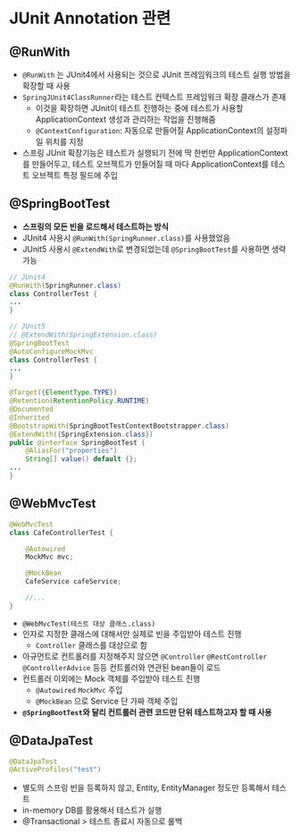 # JUnit Annotation 관련

## @RunWith

- `@RunWith` 는 JUnit4에서 사용되는 것으로 JUnit 프레임워크의 테스트 실행 방법을 확장할 때 사용
- `SpringJUnit4ClassRunner`라는 테스트 컨텍스트 프레임워크 확장 클래스가 존재
  - 이것을 확장하면 JUnit이 테스트 진행하는 중에 테스트가 사용할 ApplicationContext 생성과 관리하는 작업을 진행해줌
  - `@ContextConfiguration`: 자동으로 만들어질 ApplicationContext의 설정파일 위치를 지정
- 스프링 JUnit 확장기능은 테스트가 실행되기 전에 딱 한번만 ApplicationContext를 만들어두고, 테스트 오브젝트가 만들어질 때 마다 ApplicationContext를 테스트 오브젝트 특정 필드에 주입

## @SpringBootTest

- **스프링의 모든 빈을 로드해서 테스트하는 방식**
- JUnit4 사용시 `@RunWith(SpringRunner.class)`를 사용했었음
- JUnit5 사용시 `@ExtendWith`로 변경되었는데 `@SpringBootTest`를 사용하면 생략 가능

```java
// JUnit4
@RunWith(SpringRunner.class)
class ControllerTest {
...
}

// JUnit5
// @ExtendWith(SpringExtension.class)
@SpringBootTest
@AutoConfigureMockMvc
class ControllerTest {
...
}
```

```java
@Target({ElementType.TYPE})
@Retention(RetentionPolicy.RUNTIME)
@Documented
@Inherited
@BootstrapWith(SpringBootTestContextBootstrapper.class)
@ExtendWith({SpringExtension.class})
public @interface SpringBootTest {
    @AliasFor("properties")
    String[] value() default {};
...
}
```

## @WebMvcTest
```java
@WebMvcTest
class CafeControllerTest {

    @Autowired
    MockMvc mvc;

    @MockBean
    CafeService cafeService;

    //...
}
```

- `@WebMvcTest(테스트 대상 클래스.class)`
- 인자로 지정한 클래스에 대해서만 실제로 빈을 주입받아 테스트 진행
  - `Controller` 클래스를 대상으로 함
- 아규먼트로 컨트롤러를 지정해주지 않으면 `@Controller` `@RestController` `@ControllerAdvice` 등등 컨트롤러와 연관된 bean들이 로드
- 컨트롤러 이외에는 Mock 객체를 주입받아 테스트 진행
  - `@Autowired` `MockMvc` 주입
  - `@MockBean` 으로 Service 단 가짜 객체 주입
- **`@SpringBootTest`와 달리 컨트롤러 관련 코드만 단위 테스트하고자 할 때 사용**

## @DataJpaTest

```java
@DataJpaTest
@ActiveProfiles("test")
```
- 별도의 스프링 빈을 등록하지 않고, Entity, EntityManager 정도만 등록해서 테스트
- in-memory DB를 활용해서 테스트가 실행
- @Transactional > 테스트 종료시 자동으로 롤백